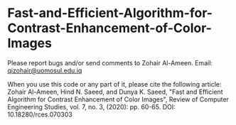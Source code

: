# Fast-and-Efficient-Algorithm-for-Contrast-Enhancement-of-Color-Images

Please report bugs and/or send comments to Zohair Al-Ameen.
Email: qizohair@uomosul.edu.iq

 When you use this code or any part of it, please cite the following article:  
Zohair Al-Ameen, Hind N. Saeed, and Dunya K. Saeed, "Fast and Efficient Algorithm for Contrast Enhancement of Color Images", Review of Computer Engineering Studies, vol. 7, no. 3, (2020): pp. 60-65. DOI: 10.18280/rces.070303
